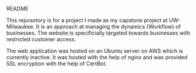 README


This reposotory is for a project I made as my capstone project at UW-Milwaukee. It is an approach at managing the dynamics (Workflow) of businesses. The website is specificially targeted towards businesses with restricted customer access. 


The web application was hosted on an Ubuntu server on AWS which is currently inactive. It was hosted with the help of nginx and was provided SSL encryption with the help of CertBot. 







